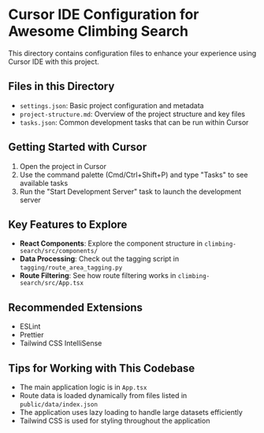# Cursor IDE Configuration for Awesome Climbing Search

This directory contains configuration files to enhance your experience using Cursor IDE with this project.

## Files in this Directory

- `settings.json`: Basic project configuration and metadata
- `project-structure.md`: Overview of the project structure and key files
- `tasks.json`: Common development tasks that can be run within Cursor

## Getting Started with Cursor

1. Open the project in Cursor
2. Use the command palette (Cmd/Ctrl+Shift+P) and type "Tasks" to see available tasks
3. Run the "Start Development Server" task to launch the development server

## Key Features to Explore

- **React Components**: Explore the component structure in `climbing-search/src/components/`
- **Data Processing**: Check out the tagging script in `tagging/route_area_tagging.py`
- **Route Filtering**: See how route filtering works in `climbing-search/src/App.tsx`

## Recommended Extensions

- ESLint
- Prettier
- Tailwind CSS IntelliSense

## Tips for Working with This Codebase

- The main application logic is in `App.tsx`
- Route data is loaded dynamically from files listed in `public/data/index.json`
- The application uses lazy loading to handle large datasets efficiently
- Tailwind CSS is used for styling throughout the application 